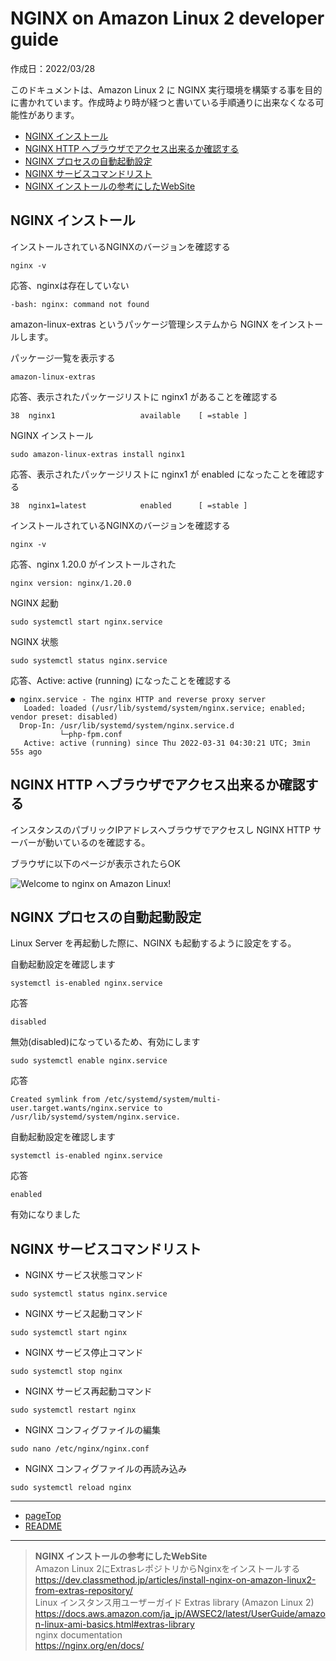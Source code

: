 # <a name="pageTop"></a>NGINX on Amazon Linux 2 developer guide

作成日：2022/03/28<br>

このドキュメントは、Amazon Linux 2 に NGINX 実行環境を構築する事を目的に書かれています。作成時より時が経つと書いている手順通りに出来なくなる可能性があります。

+ [NGINX インストール](#install_nginx)
+ [NGINX HTTP へブラウザでアクセス出来るか確認する](#welcome_nginx)
+ [NGINX プロセスの自動起動設定](#enabled_nginx_service)
+ [NGINX サービスコマンドリスト](#status_nginx_service)
+ [NGINX インストールの参考にしたWebSite](#reference_website_nginx)

## <a name="install_nginx"></a>NGINX インストール

インストールされているNGINXのバージョンを確認する
```
nginx -v
```

応答、nginxは存在していない
```
-bash: nginx: command not found
```

amazon-linux-extras というパッケージ管理システムから NGINX をインストールします。

パッケージ一覧を表示する
```
amazon-linux-extras
```

応答、表示されたパッケージリストに nginx1 があることを確認する
```
38  nginx1                   available    [ =stable ]
```

NGINX インストール
```
sudo amazon-linux-extras install nginx1
``` 

応答、表示されたパッケージリストに nginx1 が enabled になったことを確認する
```
38  nginx1=latest            enabled      [ =stable ]
```

インストールされているNGINXのバージョンを確認する
```
nginx -v
```

応答、nginx 1.20.0 がインストールされた
```
nginx version: nginx/1.20.0
```

NGINX 起動
```
sudo systemctl start nginx.service
```

NGINX 状態

```
sudo systemctl status nginx.service
```

応答、Active: active (running) になったことを確認する
```
● nginx.service - The nginx HTTP and reverse proxy server
   Loaded: loaded (/usr/lib/systemd/system/nginx.service; enabled; vendor preset: disabled)
  Drop-In: /usr/lib/systemd/system/nginx.service.d
           └─php-fpm.conf
   Active: active (running) since Thu 2022-03-31 04:30:21 UTC; 3min 55s ago
```


## <a name="welcome_nginx"></a>NGINX HTTP へブラウザでアクセス出来るか確認する


インスタンスのパブリックIPアドレスへブラウザでアクセスし NGINX HTTP サーバーが動いているのを確認する。

ブラウザに以下のページが表示されたらOK

![Welcome to nginx on Amazon Linux!](https://pgflow.s3.us-west-2.amazonaws.com/github/Laravel-on-Amazon-Linux-2-developer-guide/Welcome-to-nginx-on-Amazon-Linux.png)


## <a name="enabled_nginx_service"></a>NGINX プロセスの自動起動設定
Linux Server を再起動した際に、NGINX も起動するように設定をする。

自動起動設定を確認します

```
systemctl is-enabled nginx.service
```

応答

```
disabled
```

無効(disabled)になっているため、有効にします

```
sudo systemctl enable nginx.service
```

応答

```
Created symlink from /etc/systemd/system/multi-user.target.wants/nginx.service to /usr/lib/systemd/system/nginx.service. 
```

自動起動設定を確認します
```
systemctl is-enabled nginx.service
```

応答
```
enabled
```

有効になりました

## <a name="status_nginx_service"></a>NGINX サービスコマンドリスト

+ NGINX サービス状態コマンド
```
sudo systemctl status nginx.service
```

+ NGINX サービス起動コマンド

```
sudo systemctl start nginx
```

+ NGINX サービス停止コマンド

```
sudo systemctl stop nginx
```

+ NGINX サービス再起動コマンド

```
sudo systemctl restart nginx
```

+ NGINX コンフィグファイルの編集

```
sudo nano /etc/nginx/nginx.conf
```

+ NGINX コンフィグファイルの再読み込み
```
sudo systemctl reload nginx
```

***
+ [pageTop](#pageTop)
+ [README](README.md)
***
> <a name="reference_website_nginx"></a> **NGINX インストールの参考にしたWebSite** <br>
Amazon Linux 2にExtrasレポジトリからNginxをインストールする<br>
https://dev.classmethod.jp/articles/install-nginx-on-amazon-linux2-from-extras-repository/<br>
Linux インスタンス用ユーザーガイド Extras library (Amazon Linux 2)<br>
https://docs.aws.amazon.com/ja_jp/AWSEC2/latest/UserGuide/amazon-linux-ami-basics.html#extras-library<br>
nginx documentation<br>
https://nginx.org/en/docs/
